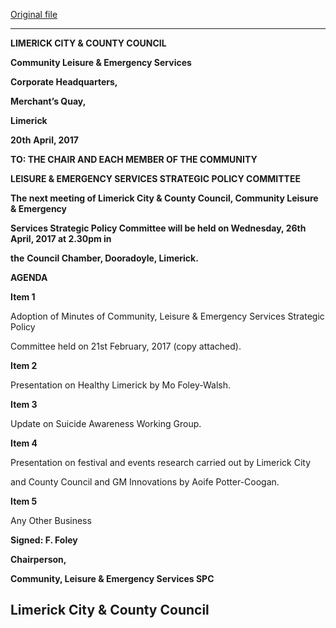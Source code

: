 [Original file](https://beta.limerick.ie/sites/default/files/media/documents/2017-04/Agenda%2026th%20April%252c%202017.pdf)

---
**LIMERICK CITY & COUNTY COUNCIL**

**Community Leisure & Emergency Services**

**Corporate Headquarters,**

**Merchant’s Quay,**

**Limerick**

**20th** **April, 2017**

**TO: THE CHAIR AND EACH MEMBER OF THE COMMUNITY**

**LEISURE & EMERGENCY SERVICES STRATEGIC POLICY COMMITTEE**

**The next meeting of Limerick City & County Council, Community Leisure & Emergency**

**Services Strategic Policy Committee will be held on Wednesday, 26th** **April, 2017 at 2.30pm in**

**the** **Council Chamber, Dooradoyle, Limerick.**

**AGENDA**

**Item 1**

Adoption of Minutes of Community, Leisure & Emergency Services Strategic Policy

Committee held on 21st February, 2017 (copy attached).

**Item 2**

Presentation on Healthy Limerick by Mo Foley-Walsh.

**Item 3**

Update on Suicide Awareness Working Group.

**Item 4**

Presentation on festival and events research carried out by Limerick City

and County Council and GM Innovations by Aoife Potter-Coogan.

**Item 5**

Any Other Business

**Signed: F. Foley**

**Chairperson,**

**Community, Leisure & Emergency Services SPC**

**Limerick City & County Council**
---
